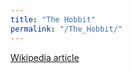 ```yaml
---
title: "The Hobbit"
permalink: "/The_Hobbit/"
---
```


[Wikipedia article](http://en.wikipedia.org/wiki/The_Hobbit)